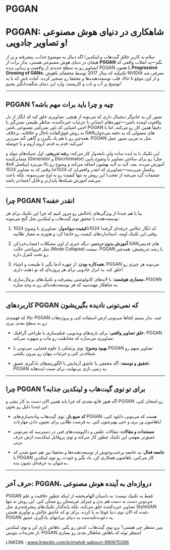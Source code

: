 # PGGAN
# PGGAN: شاهکاری در دنیای هوش مصنوعی و تصاویر جادویی!

سلام به کاربر خلاق گیت‌هاب و لینکدین! اگه دنبال یه موضوع جذاب، پیشرفته و پر از هیجان در دنیای هوش مصنوعی هستی، بذار برات از **PGGAN** بگم—یه انقلاب واقعی که تصاویر رو به سطح جدیدی از واقعیت و زیبایی برده! PGGAN یا همون **Progressive Growing of GANs**، تکنیکیه که سال 2017 توسط محققای باهوش NVIDIA معرفی شد و از اون موقع تا حالا، قلب توسعه‌دهنده‌ها و محققا رو تسخیر کرده. آماده باش که با یه توضیح پر آب و تاب و کارپسند، وارد این دنیای شگفت‌انگیز بشیم!

---

## PGGAN چیه و چرا باید برات مهم باشه؟

تصور کن یه جادوگر دیجیتال داری که می‌تونه از هیچی، تصاویری خلق کنه که انگار از دل واقعیت اومده باشن—چهره‌های انسانی با جزئیات خیره‌کننده، مناظر طبیعی نفس‌گیر یا حتی اشیایی که باور نمی‌کنی مصنوعی باشن! PGGAN دقیقاً همین کار رو می‌کنه، اما با یه روش فوق‌العاده باحال و خلاقانه. برخلاف GANهای معمولی که یه دفعه می‌خوان همه‌چیز رو با هم یاد بگیرن و گاهی گند می‌زنن، PGGAN مثل یه مربی صبور عمل می‌کنه: قدم به قدم، آروم آروم و با حوصله!

این تکنیک با یه ایده ساده ولی نابغه‌وار کار می‌کنه: **رشد تدریجی**. اول شبکه‌های مولد و متمایزکننده (Generator و Discriminator) رو برای ساختن تصاویر با وضوح پایین (مثل 4x4 پیکسل) آموزش می‌ده. بعد، لایه به لایه بهشون اضافه می‌کنه و وضوح رو بالا می‌بره تا وقتی که به تصاویر 1024x1024 پیکسل می‌رسه—تصاویری که انقدر واقعی‌ان که چشمات گرد می‌شه از تعجب! این روش نه تنها کیفیت رو به اوج می‌رسونه، بلکه باعث می‌شه آموزش شبکه‌ها پایدارتر و قابل اعتمادتر باشه.

---

## چرا PGGAN انقدر خفنه؟

بیا با هم چندتا از ویژگی‌های باحالش رو مرور کنیم که چرا این تکنیک برای هر توسعه‌دهنده یا محقق توی گیت‌هاب و لینکدین مثل گنج می‌مونه:

1. **کیفیت دیوانه‌وار**: تصاویری با وضوح 1024x1024 که انگار عکاس حرفه‌ای گرفته! وقتی این تکنیک اومد، استانداردهای کیفیت رو جابجا کرد و هنوزم یه معیار طلاییه.

2. **آموزش بدون دردسر**: دیگه خبری از اون مشکلات اعصاب‌خردکن GANهای قدیمی مثل فروپاشی حالت (Mode Collapse) نیست. PGGAN با رشد تدریجیش، همه‌چیز رو تحت کنترل داره.

3. **همه‌کاره بودن**: از چهره آدما بگیر تا طبیعت و اشیاء، PGGAN می‌تونه هر چیزی رو خلق کنه. یه ابزار جادویی برای هر پروژه‌ای که تو ذهنت داری!

4. **معماری هوشمند**: با لایه‌های کانولوشنی پیشرفته و تکنیک‌های نرمال‌سازی، PGGAN یه شاهکار مهندسیه که هر توسعه‌دهنده‌ای رو به وجد میاره.

---

## کاربردهای PGGAN که نمی‌تونی نادیده بگیریشون

حالا که فهمیدی PGGAN چیه، بذار ببینیم کجاها می‌تونی ازش استفاده کنی و پروژه‌هات رو به سطح بعدی ببری:

- **خلق تصاویر واقعی**: برای بازی‌های ویدیویی، فیلم‌سازی یا طراحی گرافیک، PGGAN تصاویری می‌سازه که مخاطبت رو مات و مبهوت می‌کنه.
  
- **بهبود وضوح**: توی پزشکی یا علوم فضایی، می‌تونی با PGGAN تصاویر مبهم رو شفاف‌تر کنی و جزئیات پنهان رو بیرون بکشی.

- **تحقیق و توسعه**: اگه محققی یا عاشق آزمایش با الگوریتم‌های یادگیری عمیق، PGGAN یه زمین بازی بی‌نهایت برای تست ایده‌هاته.

---

## چرا PGGAN برای تو توی گیت‌هاب و لینکدین جذابه؟

اگه هنوز قانع نشدی که چرا باید همین الان دست به کار بشی و PGGAN رو امتحان کنی، این چندتا دلیل رو بخون:

- **کد منبع باز**: توی گیت‌هاب پیاده‌سازی‌های PGGAN هست که می‌تونی دانلود کنی، باهاشون ور بری و حتی بهترشون کنی. یه فرصت طلایی برای نشون دادن مهارتات!

- **مستندات و مقالات**: مقالات علمی و داکیومنت‌های فنی در دسترسه که می‌تونی عمیق‌تر بفهمی این تکنیک چطور کار می‌کنه و توی پروفایل لینکدینت ازش حرف بزنی.

- **جامعه فعال**: یه جامعه پرجنب‌وجوش از توسعه‌دهنده‌ها و محققا دور هم جمع شدن که با PGGAN کار می‌کنن. باهاشون همکاری کن، یاد بگیر و خودت رو توی لینکدین به‌عنوان یه حرفه‌ای نشون بده.

---

## حرف آخر: PGGAN، دروازه‌ای به آینده هوش مصنوعی

PGGAN فقط یه تکنیک نیست؛ یه داستان الهام‌بخشه از اینکه چطور خلاقیت و علم می‌تونن دست به دست هم بدن و چیزای غیرممکن رو ممکن کنن. این روش نه تنها تصاویر خیره‌کننده خلق می‌کنه، بلکه پایه‌گذار تکنیک‌های پیشرفته‌تری مثل StyleGAN شده که الان توی دنیا غوغا به پا کرده. برای تو که عاشق چالش و نوآوری هستی، PGGAN یه دعوت‌نامه‌ست به دنیای بی‌انتهای یادگیری عمیق.

پس منتظر چی هستی؟ برو توی گیت‌هاب، کدش رو بگیر، باهاش بازی کن و توی لینکدین از تجربه‌ات بنویس. PGGAN منتظر توئه که باهاش شاهکار بعدی رو بسازی!


LINKDIN : www.linkedin.com/in/mahdi-sabouri-990670266

